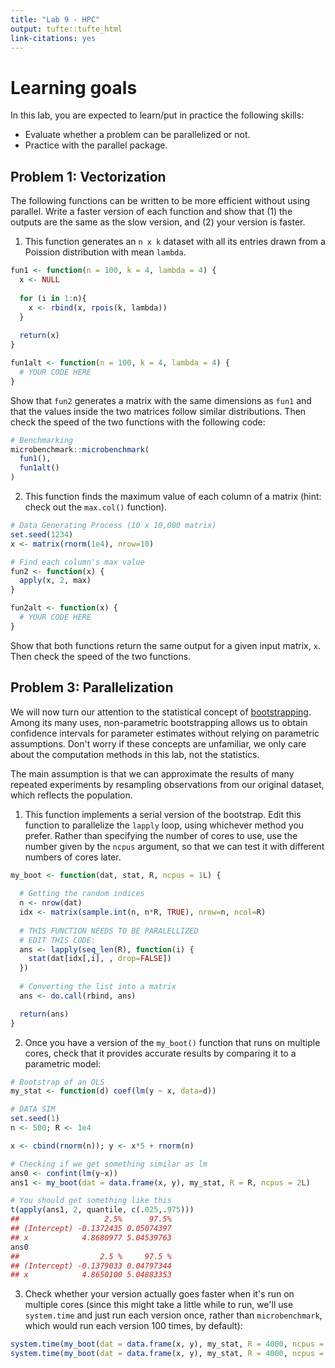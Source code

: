```yaml
---
title: "Lab 9 - HPC"
output: tufte::tufte_html
link-citations: yes
---
```


# Learning goals

In this lab, you are expected to learn/put in practice the following skills:

- Evaluate whether a problem can be parallelized or not.
- Practice with the parallel package.


## Problem 1: Vectorization

The following functions can be written to be more efficient without using parallel. Write a faster version of each function and show that (1) the outputs are the same as the slow version, and (2) your version is faster.

1. This function generates an `n x k` dataset with all its entries drawn from a Poission distribution with mean `lambda`.


```r
fun1 <- function(n = 100, k = 4, lambda = 4) {
  x <- NULL
  
  for (i in 1:n){
    x <- rbind(x, rpois(k, lambda))    
  }
  
  return(x)
}

fun1alt <- function(n = 100, k = 4, lambda = 4) {
  # YOUR CODE HERE
}
```

Show that `fun2` generates a matrix with the same dimensions as `fun1` and that the values inside the two matrices follow similar distributions. Then check the speed of the two functions with the following code:


```r
# Benchmarking
microbenchmark::microbenchmark(
  fun1(),
  fun1alt()
)
```

2.  This function finds the maximum value of each column of a matrix (hint: check out the `max.col()` function).


```r
# Data Generating Process (10 x 10,000 matrix)
set.seed(1234)
x <- matrix(rnorm(1e4), nrow=10)

# Find each column's max value
fun2 <- function(x) {
  apply(x, 2, max)
}

fun2alt <- function(x) {
  # YOUR CODE HERE
}
```

Show that both functions return the same output for a given input matrix, `x`. Then check the speed of the two functions.


## Problem 3: Parallelization

We will now turn our attention to the statistical concept of
[bootstrapping](https://en.wikipedia.org/wiki/Bootstrapping_(statistics)). Among its many uses, non-parametric bootstrapping allows us to obtain confidence intervals for parameter estimates without relying on parametric assumptions. Don't worry if these concepts are unfamiliar, we only care about the computation methods in this lab, not the statistics.

The main assumption is that we can approximate the results of many repeated experiments by resampling observations from our original dataset, which reflects the population. 

1. This function implements a serial version of the bootstrap. Edit this function to parallelize the `lapply` loop, using whichever method you prefer. Rather than specifying the number of cores to use, use the number given by the `ncpus` argument, so that we can test it with different numbers of cores later.


```r
my_boot <- function(dat, stat, R, ncpus = 1L) {
  
  # Getting the random indices
  n <- nrow(dat)
  idx <- matrix(sample.int(n, n*R, TRUE), nrow=n, ncol=R)
  
  # THIS FUNCTION NEEDS TO BE PARALELLIZED
  # EDIT THIS CODE:
  ans <- lapply(seq_len(R), function(i) {
    stat(dat[idx[,i], , drop=FALSE])
  })
  
  # Converting the list into a matrix
  ans <- do.call(rbind, ans)

  return(ans)
}
```


2. Once you have a version of the `my_boot()` function that runs on multiple cores, check that it provides accurate results by comparing it to a parametric model:


```r
# Bootstrap of an OLS
my_stat <- function(d) coef(lm(y ~ x, data=d))

# DATA SIM
set.seed(1)
n <- 500; R <- 1e4

x <- cbind(rnorm(n)); y <- x*5 + rnorm(n)

# Checking if we get something similar as lm
ans0 <- confint(lm(y~x))
ans1 <- my_boot(dat = data.frame(x, y), my_stat, R = R, ncpus = 2L)

# You should get something like this
t(apply(ans1, 2, quantile, c(.025,.975)))
##                   2.5%      97.5%
## (Intercept) -0.1372435 0.05074397
## x            4.8680977 5.04539763
ans0
##                  2.5 %     97.5 %
## (Intercept) -0.1379033 0.04797344
## x            4.8650100 5.04883353
```

3. Check whether your version actually goes faster when it's run on multiple cores (since this might take a little while to run, we'll use `system.time` and just run each version once, rather than `microbenchmark`, which would run each version 100 times, by default):


```r
system.time(my_boot(dat = data.frame(x, y), my_stat, R = 4000, ncpus = 1L))
system.time(my_boot(dat = data.frame(x, y), my_stat, R = 4000, ncpus = 2L))
```

